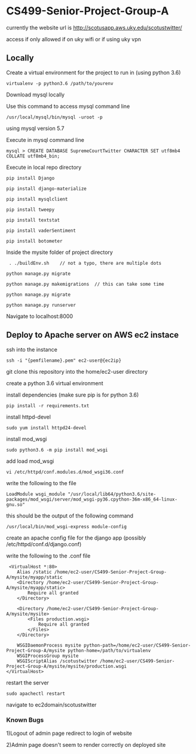 # CS499-Senior-Project-Group-A

currently the website url is http://scotusapp.aws.uky.edu/scotustwitter/

access if only allowed if on uky wifi or if using uky vpn

## Locally

Create a virtual environment for the project to run in (using python 3.6)

    virtualenv -p python3.6 /path/to/yourenv

Download mysql locally

Use this command to access mysql command line

    /usr/local/mysql/bin/mysql -uroot -p

using mysql version 5.7

Execute in mysql command line

    mysql > CREATE DATABASE SupremeCourtTwitter CHARACTER SET utf8mb4 COLLATE utf8mb4_bin;

Execute in local repo directory

    pip install Django
  
    pip install django-materialize
  
    pip install mysqlclient
  
    pip install tweepy
  
    pip install textstat
  
    pip install vaderSentiment

    pip install botometer

Inside the mysite folder of project directory

     . ./buildEnv.sh    // not a typo, there are multiple dots

    python manage.py migrate

    python manage.py makemigrations  // this can take some time

    python manage.py migrate

    python manage.py runserver
  
 Navigate to localhost:8000
 
 ## Deploy to Apache server on AWS ec2 instace
 
 ssh into the instance 
 
    ssh -i "{pemfilename}.pem" ec2-user@{ec2ip}
  
 git clone this repository into the home/ec2-user directory
 
 create a python 3.6 virtual environment 
 
 install dependencies (make sure pip is for python 3.6)
 
    pip install -r requirements.txt 
    
 install httpd-devel
 
    sudo yum install httpd24-devel
 
 install mod_wsgi
 
    sudo python3.6 -m pip install mod_wsgi
    
 add load mod_wsgi
 
    vi /etc/httpd/conf.modules.d/mod_wsgi36.conf
    
 write the following to the file
 
    LoadModule wsgi_module "/usr/local/lib64/python3.6/site-packages/mod_wsgi/server/mod_wsgi-py36.cpython-36m-x86_64-linux-gnu.so"
 
 this should be the output of the following command
 
    /usr/local/bin/mod_wsgi-express module-config
 
 create an apache config file for the django app (possibly /etc/httpd/conf.d/django.conf)
 
 write the following to the .conf file
 
     <VirtualHost *:80>
        Alias /static /home/ec2-user/CS499-Senior-Project-Group-A/mysite/myapp/static
        <Directory /home/ec2-user/CS499-Senior-Project-Group-A/mysite/myapp/static>
            Require all granted
        </Directory>

        <Directory /home/ec2-user/CS499-Senior-Project-Group-A/mysite/mysite>
            <Files production.wsgi>
                Require all granted
            </Files>
        </Directory>

        WSGIDaemonProcess mysite python-path=/home/ec2-user/CS499-Senior-Project-Group-A/mysite python-home=/path/to/virtualenv
        WSGIProcessGroup mysite
        WSGIScriptAlias /scotustwitter /home/ec2-user/CS499-Senior-Project-Group-A/mysite/mysite/production.wsgi
    </VirtualHost>
  
 restart the server
 
    sudo apachectl restart
 
 navigate to ec2domain/scotustwitter 
 
 
 ### Known Bugs
 
 1)Logout of admin page redirect to login of website
 
 2)Admin page doesn't seem to render correctly on deployed site
